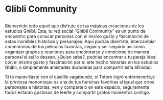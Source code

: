 # Glibli Community

##
Bienvenido todo aquel que disfrute de las mágicas creaciones de los estudios Ghilbi. Esta, tu red social “Ghibli Community” es un punto de encuentro para conocer personas con el mismo gusto y fascinación de estas increibles historias y personajes. Aqui podras divertirte, intercambiar comentarios de tus películas favoritas, seguir y ser seguido así como organizar grupos y reuniones para encontrarse y conocerse de manera personal si así lo desean. ¿Quien sabe?, podrias encontrar a tu pareja ideal con el mismo gusto y fascinación por el arte hecho historias en los estudios Ghibli, o simplemente amistades duraderas para compartir esta afinidad.

Si te maravillaste con el castillo vagabundo, si Totoro logró enternecerte,si la princesa mononoque es una de tus heroinas favoritas al igual que otros personajes e historias, ven y compartelo en este espacio, seguramente todos estaran gustosos de leerte y compartir gratos momentos contigo.

